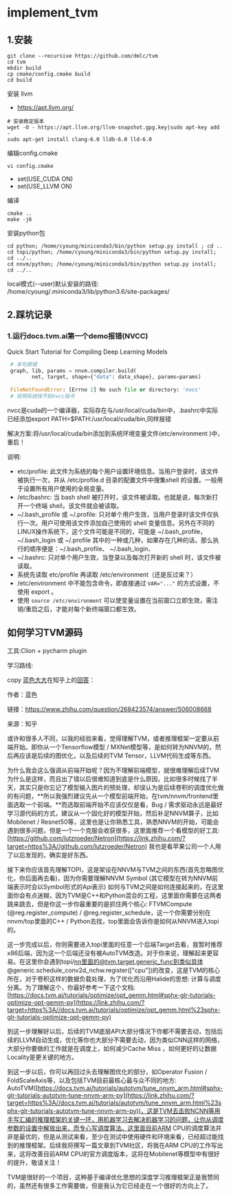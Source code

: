 # implement_tvm

## 1.安装

```shell
git clone --recursive https://github.com/dmlc/tvm
cd tvm
mkdir build
cp cmake/config.cmake build
cd build 
```

安装 llvm

- https://apt.llvm.org/

```
# 安装稳定版本
wget -O - https://apt.llvm.org/llvm-snapshot.gpg.key|sudo apt-key add -
sudo apt-get install clang-6.0 lldb-6.0 lld-6.0
```

编辑config.cmake

```shell
vi config.cmake
```

- set(USE_CUDA ON)
- set(USE_LLVM ON)

编译

```shell
cmake ..
make -j6
```

安装python包

```
cd python; /home/cyoung/miniconda3/bin/python setup.py install ; cd ..
cd topi/python; /home/cyoung/miniconda3/bin/python setup.py install; cd ../..
cd nnvm/python; /home/cyoung/miniconda3/bin/python setup.py install; cd ../..
```

local模式(--user)默认安装的路径: /home/cyoung/.miniconda3/lib/python3.6/site-packages/

## 2.踩坑记录

### 1.运行docs.tvm.ai第一个demo报错(NVCC)

Quick Start Tutorial for Compiling Deep Learning Models

```python
 # 本句报错
 graph, lib, params = nnvm.compiler.build(
        net, target, shape={"data": data_shape}, params=params)
        
 FileNotFoundError: [Errno 2] No such file or directory: 'nvcc' 
 # 说明系统找不到nvcc指令
```

nvcc是cuda的一个编译器，实际存在与/usr/local/cuda/bin中，.bashrc中实际已经添加export PATH=$PATH:/usr/local/cuda/bin,同样报错

解决方案:将/usr/local/cuda/bin添加到系统环境变量文件(etc/environment )中，重启！

说明:

- etc/profile: 此文件为系统的每个用户设置环境信息。当用户登录时，该文件被执行一次，并从 /etc/profile.d 目录的配置文件中搜集shell 的设置。一般用于设置所有用户使用的全局变量。
- /etc/bashrc: 当 bash shell 被打开时，该文件被读取。也就是说，每次新打开一个终端 shell，该文件就会被读取。
- ~/.bash_profile 或 ~/.profile: 只对单个用户生效，当用户登录时该文件仅执行一次。用户可使用该文件添加自己使用的 shell 变量信息。另外在不同的LINUX操作系统下，这个文件可能是不同的，可能是 ~/.bash_profile， ~/.bash_login 或 ~/.profile 其中的一种或几种，如果存在几种的话，那么执行的顺序便是：~/.bash_profile、 ~/.bash_login、 
- ~/.bashrc: 只对单个用户生效，当登录以及每次打开新的 shell 时，该文件被读取。
- 系统先读取 etc/profile 再读取 /etc/environment（还是反过来？）
- /etc/environment 中不能包含命令，即直接通过 `VAR="..."` 的方式设置，不使用 export 。
- 使用 `source /etc/environment` 可以使变量设置在当前窗口立即生效，需注销/重启之后，才能对每个新终端窗口都生效。

## 如何学习TVM源码

工具:Clion + pycharm plugin

 学习路线:

copy [蓝色大大](https://www.zhihu.com/people/lan-se-52-30/activities)在知乎上的[回答](https://www.zhihu.com/question/268423574)：

作者：蓝色

链接：https://www.zhihu.com/question/268423574/answer/506008668

来源：知乎

或许和很多人不同，以我的经验来看，觉得理解TVM，或者推理框架一定要从前端开始。即你从一个Tensorflow模型 / MXNet模型等，是如何转为NNVM的，然后再应该是后续的图优化，以及后续的TVM Tensor，LLVM代码生成等东西。

为什么我会这么强调从前端开始呢？因为不理解前端模型，就很难理解后续TVM为什么是这样，而且出了错以后很难知道到底是什么原因，比如很多时候找了半天，其实只是你忘记了模型输入图片的预处理，却误认为是后续卷积的调度优化做的有问题，**所以我强烈建议先从一个模型前端开始，在tvm/nnvm/frontend里面选取一个前端。**而选取前端开始不应该仅仅是看，Bug / 需求驱动永远是最好学习源代码的方式，建议从一个固化好的模型开始，然后补足NNVM算子，比如Mobilenet / Resnet50等，这里也是让你熟悉工具，熟悉NNVM的开始，可能会遇到很多问题，但是一个一个克服会收获很多，这里面推荐一个看模型的好工具: [https://github.com/lutzroeder/Netron](https://link.zhihu.com/?target=https%3A//github.com/lutzroeder/Netron) 我也是看苹果公司一个人用了以后发现的，确实是好东西。

接下来你应该首先理解TOPI，这是架设在NNVM与TVM之间的东西(首先忽略图优化，你后面再去看)，因为你需要理解NNVM Symbol (其它模型在转为NNVM前端表示时会以Symbol形式的Api表示) 如何与TVM之间是如何连接起来的，在这里面你会有点迷糊，因为TVM是C++和Python混合的工程，这里面你需要在这两者跳来跳去，但是你这一步你最重要的是抓住两个核心: FTVMCompute (@reg.register_compute) / @reg.register_schedule，这一个你需要分别在nnvm/top里面的C++ / Python去找，top里面会告诉你是如何从NNVM进入topi的。

这一步完成以后，你则需要进入topi里面的任意一个后端Target去看，我暂时推荐x86后端，因为这一个后端还没有被AutoTVM改造。对于你来说，理解起来更容易。在这里你会遇到topi/nn里面的@tvm.target.generic_func到类似具体@generic.schedule_conv2d_nchw.register(["cpu"])的改变，这是TVM的核心所在，对于卷积这样的数据负载处理，为了优化而沿用Halide的思想: 计算与调度分离。为了理解这个，你最好参考一下这个文档: [https://docs.tvm.ai/tutorials/optimize/opt_gemm.html#sphx-glr-tutorials-optimize-opt-gemm-py](https://link.zhihu.com/?target=https%3A//docs.tvm.ai/tutorials/optimize/opt_gemm.html%23sphx-glr-tutorials-optimize-opt-gemm-py)

到这一步理解好以后，后续的TVM底层API大部分情况下你都不需要去动，包括后续的LLVM自动生成，优化等你也大部分不需要去动，因为类似CNN这样的网络，大部分你要做的工作就是在调度上，如何减少Cache Miss ，如何更好的让数据Locality是更关键的地方。

到这一步以后，你可以再回过头去理解图优化的部分，如Operator Fusion / FoldScaleAxis等，以及包括TVM目前最核心最与众不同的地方: AutoTVM([https://docs.tvm.ai/tutorials/autotvm/tune_nnvm_arm.html#sphx-glr-tutorials-autotvm-tune-nnvm-arm-py](https://link.zhihu.com/?target=https%3A//docs.tvm.ai/tutorials/autotvm/tune_nnvm_arm.html%23sphx-glr-tutorials-autotvm-tune-nnvm-arm-py))，这是TVM去击败NCNN等用手写汇编的推理框架的关键一环，用机器学习去解决机器学习的问题，让你从调度参数的设置中解放出来，而专心写调度算法。这里面目前ARM CPU的调度算法并非是最优的，但是从测试来看，至少在测试中使用硬件和环境来看，已经超过能找到的推理框架。后续我将撰写一篇文章到TVM社区，将我在ARM CPU的工作写出来，这将改善目前ARM CPU的官方调度版本，这将在Mobilenet等模型中有很好的提升，敬请关注！

TVM是很好的一个项目，这种基于编译优化思想的深度学习推理框架正是我赞同的，虽然还有很多工作需要做，但是我认为它已经走在一个很好的方向上了。

